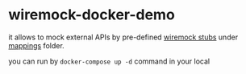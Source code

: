 # wiremock-docker-demo
it allows to mock external APIs by pre-defined [wiremock stubs](https://wiremock.org/docs/request-matching/) under [mappings](config/mappings) folder.

you can run by `docker-compose up -d` command in your local
